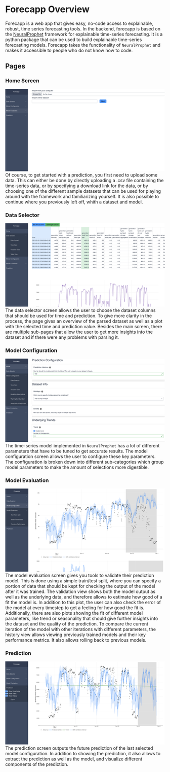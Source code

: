 # Forecapp Overview

Forecapp is a web app that gives easy, no-code access to explainable, robust, time series forecasting tools. In the backend, forecapp is based on the [NeuralProphet](https://neuralprophet.com/) framework for explainable time-series forecasting. It is a python package that can be used to build explainable time-series forecasting models. Forecapp takes the functionality of `NeuralProphet` and makes it accessible to people who do not know how to code.

## Pages

### Home Screen

![home screen](data_upload_screen.png)
Of course, to get started with a prediction, you first need to upload some data. This can either be done by directly uploading a .csv file containing the time-series data, or by specifying a download link for the data, or by choosing one of the different sample datasets that can be used for playing around with the framework and familiarizing yourself. It is also possible to continue where you previously left off, whith a dataset and model.

### Data Selector

![data selector](data_selection_screen.png)
The data selector screen allows the user to choose the dataset columns that should be used for time and prediction. To give more clarity in the process, the page gives an overview of the parsed dataset as well as a plot with the selected time and prediction value. Besides the main screen, there are multiple sub-pages that allow the user to get more insights into the dataset and if there were any problems with parsing it.

### Model Configuration

![model configuration](model_configuration_screen.png)
The time-series model implemented in `NeuralProphet` has a lot of different parameters that have to be tuned to get accurate results. The model configuration screen allows the user to configure these key parameters. The configuration is broken down into different sub-categories which group model parameters to make the amount of selections more digestible.

### Model Evaluation

![model evaluation](model_evaluation_screen.png)
The model evaluation screen gives you tools to validate their prediction model. This is done using a simple train/test split, where you can specify a portion of data that should be kept for checking the output of the model after it was trained. The validation view shows both the model output as well as the underlying data, and therefore allows to estimate how good of a fit the model is. In addition to this plot, the user can also check the error of the model at every timestep to get a feeling for how good the fit is. Additionally, there are also plots showing the fit of different model parameters, like trend or seasonality that should give further insights into the dataset and the quality of the prediction. To compare the current iteration of the model with other iterations with different parameters, the history view allows viewing previously trained models and their key performance metrics. It also allows rolling back to previous models.

### Prediction

![prediction](prediction_screen.png)
The prediction screen outputs the future prediction of the last selected model configuration. In addition to showing the prediction, it also allows to extract the prediction as well as the model, and visualize different components of the prediction.
